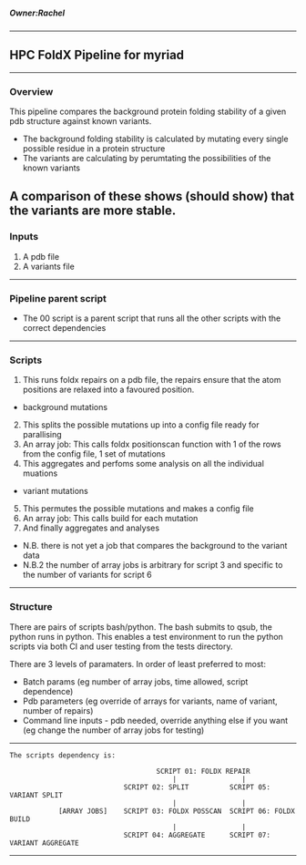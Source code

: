 ##### Owner:Rachel
-----------------------------------------------------------------------
## HPC FoldX Pipeline for myriad
-----------------------------------------------------------------------
### Overview
This pipeline compares the background protein folding stability of a given pdb structure against known variants.

- The background folding stability is calculated by mutating every single possible residue in a protein structure
- The variants are calculating by perumtating the possibilities of the known variants

A comparison of these shows (should show) that the variants are more stable.
-----------------------------------------------------------------------
### Inputs
1. A pdb file
2. A variants file
-----------------------------------------------------------------------
### Pipeline parent script
- The 00 script is a parent script that runs all the other scripts with the correct dependencies
-----------------------------------------------------------------------
### Scripts
1. This runs foldx repairs on a pdb file, the repairs ensure that the atom positions are relaxed into a favoured position.
- background mutations
2. This splits the possible mutations up into a config file ready for parallising
3. An array job: This calls foldx positionscan function with 1 of the rows from the config file, 1 set of mutations
4. This aggregates and perfoms some analysis on all the individual muations
- variant mutations
5. This permutes the possible mutations and makes a config file
6. An array job: This calls build for each mutation
7. And finally aggregates and analyses

- N.B. there is not yet a job that compares the background to the variant data
- N.B.2 the number of array jobs is arbitrary for script 3 and specific to the number of variants for script 6
-----------------------------------------------------------------------
### Structure
There are pairs of scripts bash/python. The bash submits to qsub, the python runs in python. This enables a test environment to run the python scripts via both CI and user testing from the tests directory.

There are 3 levels of paramaters. In order of least preferred to most:
- Batch params (eg number of array jobs, time allowed, script dependence)
- Pdb parameters (eg override of arrays for variants, name of variant, number of repairs)
- Command line inputs - pdb needed, override anything else if you want (eg change the number of array jobs for testing)
-----------------------------------------------------------------------
```
The scripts dependency is:

                                    SCRIPT 01: FOLDX REPAIR
                                        |                |
                            SCRIPT 02: SPLIT          SCRIPT 05: VARIANT SPLIT
                                        |                |
            [ARRAY JOBS]    SCRIPT 03: FOLDX POSSCAN  SCRIPT 06: FOLDX BUILD
                                        |                |
                            SCRIPT 04: AGGREGATE      SCRIPT 07: VARIANT AGGREGATE
 ```
-----------------------------------------------------------------------